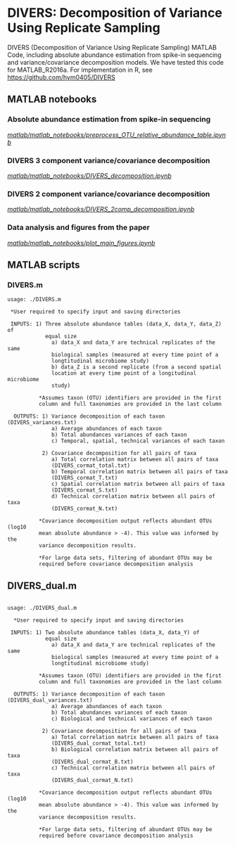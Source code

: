 # DIVERS: Decomposition of Variance Using Replicate Sampling
DIVERS (Decomposition of Variance Using Replicate Sampling) MATLAB Code, including absolute abundance estimation from spike-in sequencing and variance/covariance decomposition models. We have tested this code for MATLAB_R2016a. For implementation in R, see https://github.com/hym0405/DIVERS

## MATLAB notebooks

### Absolute abundance estimation from spike-in sequencing
[_matlab/matlab_notebooks/preprocess_OTU_relative_abundance_table.ipynb_](matlab/matlab_notebooks/preprocess_OTU_relative_abundance_table.ipynb)

### DIVERS 3 component variance/covariance decomposition 
[_matlab/matlab_notebooks/DIVERS_decomposition.ipynb_](matlab/matlab_notebooks/DIVERS_decomposition.ipynb)

### DIVERS 2 component variance/covariance decomposition 
[_matlab/matlab_notebooks/DIVERS_2comp_decomposition.ipynb_](matlab/matlab_notebooks/DIVERS_2comp_decomposition.ipynb)

### Data analysis and figures from the paper 
[_matlab/matlab_notebooks/plot_main_figures.ipynb_](matlab/matlab_notebooks/plot_main_figures.ipynb)

## MATLAB scripts

### DIVERS.m 

```
usage: ./DIVERS.m 

 *User required to specify input and saving directories

 INPUTS: 1) Three absolute abundance tables (data_X, data_Y, data_Z) of
            equal size
              a) data_X and data_Y are technical replicates of the same
              biological samples (measured at every time point of a
              longtitudinal microbiome study)
              b) data_Z is a second replicate (from a second spatial
              location at every time point of a longitudinal microbiome
              study)
   
          *Assumes taxon (OTU) identifiers are provided in the first
          column and full taxonomies are provided in the last column

  OUTPUTS: 1) Variance decomposition of each taxon (DIVERS_variances.txt)
              a) Average abundances of each taxon
              b) Total abundances variances of each taxon
              c) Temporal, spatial, technical variances of each taxon

           2) Covariance decomposition for all pairs of taxa 
              a) Total correlation matrix between all pairs of taxa
              (DIVERS_cormat_total.txt)
              b) Temporal correlation matrix between all pairs of taxa
              (DIVERS_cormat_T.txt)
              c) Spatial correlation matrix between all pairs of taxa
              (DIVERS_cormat_S.txt)
              d) Technical correlation matrix between all pairs of taxa
              (DIVERS_cormat_N.txt)

          *Covariance decomposition output reflects abundant OTUs (log10
          mean absolute abundance > -4). This value was informed by the
          variance decomposition results. 

          *For large data sets, filtering of abundant OTUs may be
          required before covariance decomposition analysis
```
## DIVERS_dual.m

```

usage: ./DIVERS_dual.m 

  *User required to specify input and saving directories

 INPUTS: 1) Two absolute abundance tables (data_X, data_Y) of
            equal size
              a) data_X and data_Y are technical replicates of the same
              biological samples (measured at every time point of a
              longtitudinal microbiome study)
   
          *Assumes taxon (OTU) identifiers are provided in the first
          column and full taxonomies are provided in the last column

  OUTPUTS: 1) Variance decomposition of each taxon (DIVERS_dual_variances.txt)
              a) Average abundances of each taxon
              b) Total abundances variances of each taxon
              c) Biological and technical variances of each taxon

           2) Covariance decomposition for all pairs of taxa 
              a) Total correlation matrix between all pairs of taxa
              (DIVERS_dual_cormat_total.txt)
              b) Biological correlation matrix between all pairs of taxa
              (DIVERS_dual_cormat_B.txt)
              c) Technical correlation matrix between all pairs of taxa
              (DIVERS_dual_cormat_N.txt)

          *Covariance decomposition output reflects abundant OTUs (log10
          mean absolute abundance > -4). This value was informed by the
          variance decomposition results. 

          *For large data sets, filtering of abundant OTUs may be
          required before covariance decomposition analysis
```



